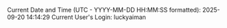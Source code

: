 Current Date and Time (UTC - YYYY-MM-DD HH:MM:SS formatted): 2025-09-20 14:14:29
Current User's Login: luckyaiman
